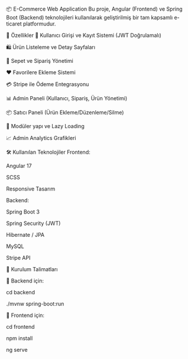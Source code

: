 📦 E-Commerce Web Application
Bu proje, Angular (Frontend) ve Spring Boot (Backend) teknolojileri kullanılarak geliştirilmiş bir tam kapsamlı e-ticaret platformudur.

🚀 Özellikler
👤 Kullanıcı Girişi ve Kayıt Sistemi (JWT Doğrulamalı)

🛍️ Ürün Listeleme ve Detay Sayfaları

🛒 Sepet ve Sipariş Yönetimi

❤️ Favorilere Ekleme Sistemi

💳 Stripe ile Ödeme Entegrasyonu

📊 Admin Paneli (Kullanıcı, Sipariş, Ürün Yönetimi)

📦 Satıcı Paneli (Ürün Ekleme/Düzenleme/Silme)

📁 Modüler yapı ve Lazy Loading

📈 Admin Analytics Grafikleri

🛠️ Kullanılan Teknolojiler
Frontend:

Angular 17

SCSS

Responsive Tasarım

Backend:

Spring Boot 3

Spring Security (JWT)

Hibernate / JPA

MySQL

Stripe API

🧪 Kurulum Talimatları

🔹 Backend için:

cd backend

./mvnw spring-boot:run

🔹 Frontend için:

cd frontend

npm install

ng serve

